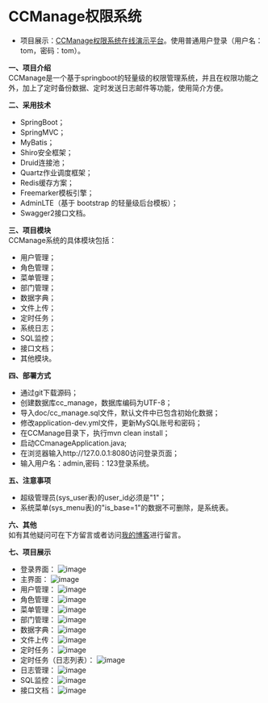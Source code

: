 # CCManage权限系统

- 项目展示：[CCManage权限系统在线演示平台](https://www.luchunzhou.club)。使用普通用户登录（用户名：tom，密码：tom）。

**一、项目介绍**
<br>
CCManage是一个基于springboot的轻量级的权限管理系统，并且在权限功能之外，加上了定时备份数据、定时发送日志邮件等功能，使用简介方便。

**二、采用技术**
- SpringBoot；
- SpringMVC；
- MyBatis；
- Shiro安全框架；
- Druid连接池；
- Quartz作业调度框架；
- Redis缓存方案；
- Freemarker模板引擎；
- AdminLTE（基于 bootstrap 的轻量级后台模板）；
- Swagger2接口文档。

**三、项目模块**
<br>
CCManage系统的具体模块包括：
- 用户管理；
- 角色管理；
- 菜单管理；
- 部门管理；
- 数据字典；
- 文件上传；
- 定时任务；
- 系统日志；
- SQL监控；
- 接口文档；
- 其他模块。

**四、部署方式**
- 通过git下载源码；
- 创建数据库cc_manage，数据库编码为UTF-8；
- 导入doc/cc_manage.sql文件，默认文件中已包含初始化数据；
- 修改application-dev.yml文件，更新MySQL账号和密码；
- 在CCManage目录下，执行mvn clean install；
- 启动CCmanageApplication.java;
- 在浏览器输入http://127.0.0.1:8080访问登录页面；
- 输入用户名：admin,密码：123登录系统。

**五、注意事项**
- 超级管理员(sys_user表)的user_id必须是"1"；
- 系统菜单(sys_menu表)的"is_base=1"的数据不可删除，是系统表。

**六、其他**
<br>
如有其他疑问可在下方留言或者访问[我的博客](https://www.luchunzhou.cn)进行留言。

**七、项目展示**
- 登录界面：
![image](doc/imgs/login_page.png)
- 主界面：
![image](doc/imgs/main_page.png)
- 用户管理：
![image](doc/imgs/user.png)
- 角色管理：
![image](doc/imgs/role.png)
- 菜单管理：
![image](doc/imgs/menu.png)
- 部门管理：
![image](doc/imgs/dept.png)
- 数据字典：
![image](doc/imgs/ddic.png)
- 文件上传：
![image](doc/imgs/oss.png)
- 定时任务：
![image](doc/imgs/schedule.png)
- 定时任务（日志列表）：
![image](doc/imgs/schedule_log.png)
- 日志管理：
![image](doc/imgs/logs.png)
- SQL监控：
![image](doc/imgs/druid.png)
- 接口文档：
![image](doc/imgs/swagger2.png)